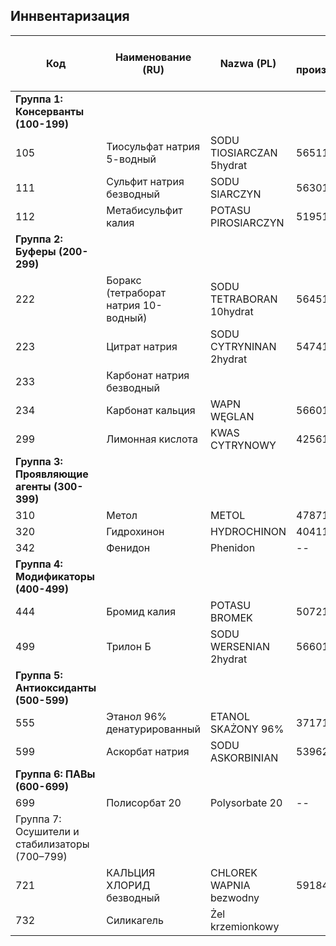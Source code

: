 ## Иннвентаризация


| Код                                           | Наименование (RU)                     | Nazwa (PL)               | Код производителя | Масса, г | Цена за грамм, zł |
|-----------------------------------------------|---------------------------------------|--------------------------|-------------------|----------|-------------------|
| **Группа 1: Консерванты (100-199)**           |
| 105                                           | Тиосульфат натрия 5-водный            | SODU TIOSIARCZAN 5hydrat | 56511             | 1000     | 0.048             |
| 111                                           | Сульфит натрия безводный              | SODU SIARCZYN            | 56301             | 1000     | 0.032             |
| 112                                           | Метабисульфит калия                   | POTASU PIROSIARCZYN      | 51951             | 25       | 0.2               |
| **Группа 2: Буферы (200-299)**                |
| 222                                           | Боракс (тетраборат натрия 10-водный)  | SODU TETRABORAN 10hydrat | 56451             | 100      | 0.05              |
| 223                                           | Цитрат натрия                         | SODU CYTRYNINAN 2hydrat  | 54741             | 100      | 0.11              |
| 233                                           | Карбонат натрия безводный             |                          |                   |          |                   |
| 234                                           | Карбонат кальция                      | WAPN WĘGLAN              | 56601             | 100      | 0.05              |
| 299                                           | Лимонная кислота                      | KWAS CYTRYNOWY           | 42561             | 100      | 0.06              |
| **Группа 3: Проявляющие агенты (300-399)**    |
| 310                                           | Метол                                 | METOL                    | 47871             | 10       | 2.3               |
| 320                                           | Гидрохинон                            | HYDROCHINON              | 40411             | 20       | 0.7               |
| 342                                           | Фенидон                               | Phenidon                 | --                | 100      | 0.6               |
| **Группа 4: Модификаторы (400-499)**          |
| 444                                           | Бромид калия                          | POTASU BROMEK            | 50721             | 25       | 0.24              |
| 499                                           | Трилон Б                              | SODU WERSENIAN 2hydrat   | 56601             | 100      | 0.12              |
| **Группа 5: Антиоксиданты (500-599)**         |
| 555                                           | Этанол 96% денатурированный           | ETANOL SKAŻONY 96%       | 37171             | 100      | 0.05              |
| 599                                           | Аскорбат натрия                       | SODU ASKORBINIAN         | 53962             | 25       | 0.24              |
| **Группа 6: ПАВы (600-699)**                  |
| 699                                           | Полисорбат 20                         | Polysorbate 20           | --                | 200      | 0.125             |
| Группа 7: Осушители и стабилизаторы (700–799) |
| 721                                           | КАЛЬЦИЯ ХЛОРИД безводный              | CHLOREK WAPNIA bezwodny  | 59184             | 100      | 0.07              |
| 732	                                        | Силикагель                            | Żel krzemionkowy         |                   |          |                   |

